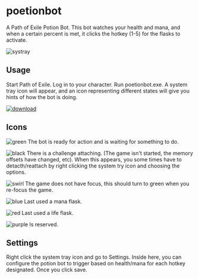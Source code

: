 # poetionbot
A Path of Exile Potion Bot. This bot watches your health and mana, and when a certain percent is met, it clicks the hotkey (1-5) for the flasks to activate.

![systray](http://i.imgur.com/GEPGnIw.png)

Usage
---
Start Path of Exile. Log in to your character.
Run poetionbot.exe. A system tray icon will appear, and an icon representing different states will give you hints of how the bot is doing.


[![download](http://i.imgur.com/rogL2SF.png)](https://github.com/Xackery/poetionbot/releases/download/0.1/poetionbot.exe)


Icons
---
![green](http://i.imgur.com/Zj3ABjg.png) The bot is ready for action and is waiting for something to do.

![black](http://i.imgur.com/U3M3DQs.png) There is a challenge attaching. (The game isn't started, the memory offsets have changed, etc). When this appears, you some times have to detacth/reattach by right clicking the system try icon and choosing the options.

![swirl](http://i.imgur.com/uuMVQ5L.png) The game does not have focus, this should turn to green when you re-focus the game.

![blue](http://i.imgur.com/tNgP8Qa.png) Last used a mana flask.

![red](http://i.imgur.com/ppJH2b5.png) Last used a life flask.

![purple](http://i.imgur.com/TKRfE6c.png) Is reserved.

Settings
---
Right click the system tray icon and go to Settings. Inside here, you can configure the potion bot to trigger based on health/mana for each hotkey designated. Once you click save.